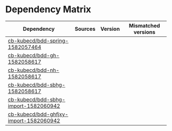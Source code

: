 # Dependency Matrix

Dependency | Sources | Version | Mismatched versions
---------- | ------- | ------- | -------------------
[cb-kubecd/bdd-spring-1582057464](https://github.com/cb-kubecd/bdd-spring-1582057464.git) |  | []() | 
[cb-kubecd/bdd-gh-1582058617](https://github.com/cb-kubecd/bdd-gh-1582058617.git) |  | []() | 
[cb-kubecd/bdd-nh-1582058617](https://github.com/cb-kubecd/bdd-nh-1582058617.git) |  | []() | 
[cb-kubecd/bdd-sbhg-1582058617](https://github.com/cb-kubecd/bdd-sbhg-1582058617.git) |  | []() | 
[cb-kubecd/bdd-sbhg-import-1582060942](https://github.com/cb-kubecd/bdd-sbhg-import-1582060942.git) |  | []() | 
[cb-kubecd/bdd-ghfjxy-import-1582060942](https://github.com/cb-kubecd/bdd-ghfjxy-import-1582060942.git) |  | []() | 
